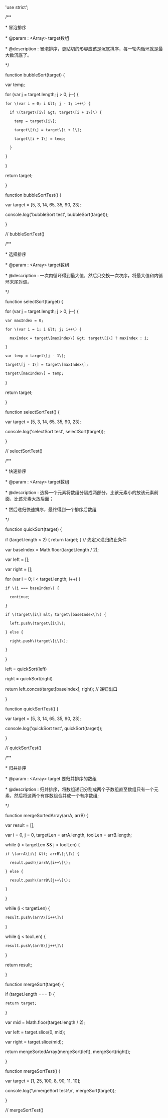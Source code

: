 'use strict';



/\*\*

 \* 冒泡排序

 \* @param       : &lt;Array&gt; target数组

 \* @description : 冒泡排序，更贴切的形容应该是沉底排序，每一轮内循环就是最大数沉底了。

 \*/

function bubbleSort\(target\) {

  var temp;

  for \(var j = target.length; j &gt; 0; j--\) {

    for \(var i = 0; i &lt; j - 1; i++\) {

      if \(target\[i\] &gt; target\[i + 1\]\) {

        temp = target\[i\];

        target\[i\] = target\[i + 1\];

        target\[i + 1\] = temp;

      }

    }

  }

  return target;

}

function bubbleSortTest\(\) {

  var target = \[5, 3, 14, 65, 35, 90, 23\];

  console.log\('bubbleSort test', bubbleSort\(target\)\);

}

// bubbleSortTest\(\)



/\*\*

 \* 选择排序

 \* @param       : &lt;Array&gt; target数组

 \* @description : 一次内循环得到最大值，然后只交换一次次序，将最大值和内循环末尾对调。

 \*/

function selectSort\(target\) {

  for \(var j = target.length; j &gt; 0; j--\) {

    var maxIndex = 0;

    for \(var i = 1; i &lt; j; i++\) {

      maxIndex = target\[maxIndex\] &gt; target\[i\] ? maxIndex : i;

    }

    var temp = target\[j - 1\];

    target\[j - 1\] = target\[maxIndex\];

    target\[maxIndex\] = temp;

  }

  return target;

}

function selectSortTest\(\) {

  var target = \[5, 3, 14, 65, 35, 90, 23\];

  console.log\('selectSort test', selectSort\(target\)\);

}

// selectSortTest\(\)



/\*\*

 \* 快速排序

 \* @param       : &lt;Array&gt; target数组

 \* @description : 选择一个元素将数组分隔成两部分，比该元素小的放该元素前面，比该元素大放后面；

 \*                然后递归快速排序，最终得到一个排序后数组

 \*/

function quickSort\(target\) {



  if \(target.length &lt; 2\) { return target; }  // 先定义递归终止条件



  var baseIndex = Math.floor\(target.length / 2\);

  var left = \[\];

  var right = \[\];



  for \(var i = 0; i &lt; target.length; i++\) {

    if \(i === baseIndex\) {

      continue;

    }

    if \(target\[i\] &lt; target\[baseIndex\]\) {

      left.push\(target\[i\]\);

    } else {

      right.push\(target\[i\]\);

    }

  }

  left = quickSort\(left\)

  right = quickSort\(right\)

  return left.concat\(target\[baseIndex\], right\); // 递归出口

}

function quickSortTest\(\) {

  var target = \[5, 3, 14, 65, 35, 90, 23\];

  console.log\('quickSort test', quickSort\(target\)\);

}

// quickSortTest\(\)



/\*\*

 \* 归并排序

 \* @param       : &lt;Array&gt; target 要归并排序的数组

 \* @description : 归并排序，将数组递归分割成两个子数组直至数组只有一个元素，然后将这两个有序数组合并成一个有序数组;

 \*/

function mergeSortedArray\(arrA, arrB\) {

  var result = \[\];

  var i = 0, j = 0, targetLen = arrA.length, toolLen = arrB.length;

  while \(i &lt; targetLen && j &lt; toolLen\) {

    if \(arrA\[i\] &lt; arrB\[j\]\) {

      result.push\(arrA\[i++\]\);

    } else {

      result.push\(arrB\[j++\]\);

    }

  }

  while \(i &lt; targetLen\) {

    result.push\(arrA\[i++\]\)

  }

  while \(j &lt; toolLen\) {

    result.push\(arrB\[j++\]\)

  }

  return result;

}

function mergeSort\(target\) {

  if \(target.length === 1\) {

    return target;

  }

  var mid = Math.floor\(target.length / 2\);

  var left = target.slice\(0, mid\);

  var right = target.slice\(mid\);

  return mergeSortedArray\(mergeSort\(left\), mergeSort\(right\)\);

}

function mergeSortTest\(\) {

  var target = \[1, 25, 100, 8, 90, 11, 10\];

  console.log\('\nmergeSort test:\n', mergeSort\(target\)\);

}

// mergeSortTest\(\)

